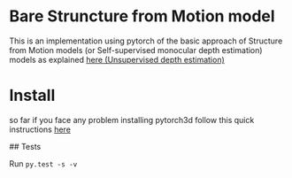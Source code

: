 # Bare Struncture from Motion model

This is an implementation using pytorch of the basic approach of Structure from Motion models (or Self-supervised monocular depth estimation) models as explained [here (Unsupervised depth estimation)](https://notanymike.github.io/Unsupervised-depth-estimation/)

# Install

so far if you face any problem installing pytorch3d follow this quick instructions [here](https://github.com/facebookresearch/pytorch3d/blob/master/INSTALL.md)

## Tests

Run `py.test -s -v`
